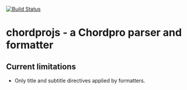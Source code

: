 [![Build Status](https://travis-ci.org/gilyes/chordprojs.svg?branch=master)](https://travis-ci.org/gilyes/chordprojs)

# chordprojs - a Chordpro parser and formatter

## Current limitations

 - Only title and subtitle directives applied by formatters.
